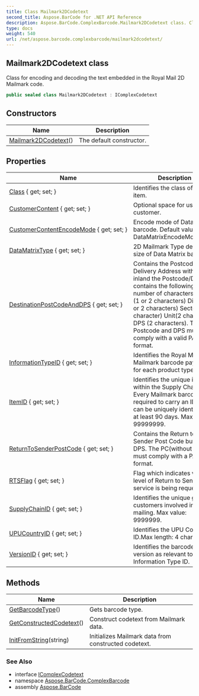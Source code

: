 ```yaml
---
title: Class Mailmark2DCodetext
second_title: Aspose.BarCode for .NET API Reference
description: Aspose.BarCode.ComplexBarcode.Mailmark2DCodetext class. Class for encoding and decoding the text embedded in the Royal Mail 2D Mailmark code
type: docs
weight: 540
url: /net/aspose.barcode.complexbarcode/mailmark2dcodetext/
---
```

## Mailmark2DCodetext class

Class for encoding and decoding the text embedded in the Royal Mail 2D Mailmark code.

```csharp
public sealed class Mailmark2DCodetext : IComplexCodetext
```

## Constructors

| Name | Description |
| --- | --- |
| [Mailmark2DCodetext](mailmark2dcodetext/)() | The default constructor. |

## Properties

| Name | Description |
| --- | --- |
| [Class](../../aspose.barcode.complexbarcode/mailmark2dcodetext/class/) { get; set; } | Identifies the class of the item. |
| [CustomerContent](../../aspose.barcode.complexbarcode/mailmark2dcodetext/customercontent/) { get; set; } | Optional space for use by customer. |
| [CustomerContentEncodeMode](../../aspose.barcode.complexbarcode/mailmark2dcodetext/customercontentencodemode/) { get; set; } | Encode mode of Datamatrix barcode. Default value: DataMatrixEncodeMode.C40. |
| [DataMatrixType](../../aspose.barcode.complexbarcode/mailmark2dcodetext/datamatrixtype/) { get; set; } | 2D Mailmark Type defines size of Data Matrix barcode. |
| [DestinationPostCodeAndDPS](../../aspose.barcode.complexbarcode/mailmark2dcodetext/destinationpostcodeanddps/) { get; set; } | Contains the Postcode of the Delivery Address with DPS If inland the Postcode/DP contains the following number of characters. Area (1 or 2 characters) District(1 or 2 characters) Sector(1 character) Unit(2 characters) DPS (2 characters). The Postcode and DPS must comply with a valid PAF® format. |
| [InformationTypeID](../../aspose.barcode.complexbarcode/mailmark2dcodetext/informationtypeid/) { get; set; } | Identifies the Royal Mail Mailmark barcode payload for each product type. |
| [ItemID](../../aspose.barcode.complexbarcode/mailmark2dcodetext/itemid/) { get; set; } | Identifies the unique item within the Supply Chain ID. Every Mailmark barcode is required to carry an ID so it can be uniquely identified for at least 90 days. Max value: 99999999. |
| [ReturnToSenderPostCode](../../aspose.barcode.complexbarcode/mailmark2dcodetext/returntosenderpostcode/) { get; set; } | Contains the Return to Sender Post Code but no DPS. The PC(without DPS) must comply with a PAF® format. |
| [RTSFlag](../../aspose.barcode.complexbarcode/mailmark2dcodetext/rtsflag/) { get; set; } | Flag which indicates what level of Return to Sender service is being requested. |
| [SupplyChainID](../../aspose.barcode.complexbarcode/mailmark2dcodetext/supplychainid/) { get; set; } | Identifies the unique group of customers involved in the mailing. Max value: 9999999. |
| [UPUCountryID](../../aspose.barcode.complexbarcode/mailmark2dcodetext/upucountryid/) { get; set; } | Identifies the UPU Country ID.Max length: 4 characters. |
| [VersionID](../../aspose.barcode.complexbarcode/mailmark2dcodetext/versionid/) { get; set; } | Identifies the barcode version as relevant to each Information Type ID. |

## Methods

| Name | Description |
| --- | --- |
| [GetBarcodeType](../../aspose.barcode.complexbarcode/mailmark2dcodetext/getbarcodetype/)() | Gets barcode type. |
| [GetConstructedCodetext](../../aspose.barcode.complexbarcode/mailmark2dcodetext/getconstructedcodetext/)() | Construct codetext from Mailmark data. |
| [InitFromString](../../aspose.barcode.complexbarcode/mailmark2dcodetext/initfromstring/)(string) | Initializes Mailmark data from constructed codetext. |

### See Also

* interface [IComplexCodetext](../icomplexcodetext/)
* namespace [Aspose.BarCode.ComplexBarcode](../../aspose.barcode.complexbarcode/)
* assembly [Aspose.BarCode](../../)


